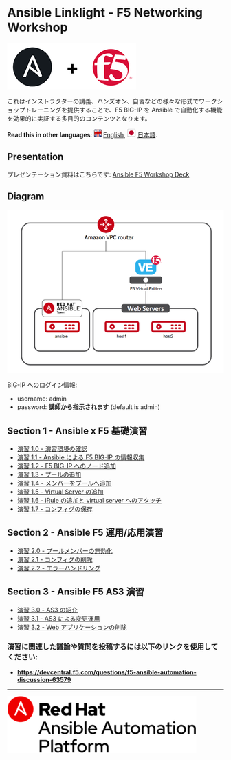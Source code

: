 # Ansible Linklight - F5 Networking Workshop

![f5workshop](images/ansiblef5-transparent.png)

これはインストラクターの講義、ハンズオン、自習などの様々な形式でワークショップトレーニングを提供することで、F5 BIG-IP を Ansible で自動化する機能を効果的に実証する多目的のコンテンツとなります。

**Read this in other languages**: ![uk](images/uk.png) [English](README.html),  ![japan](images/japan.png) [日本語](README.ja.html).

## Presentation
プレゼンテーション資料はこちらです:
[Ansible F5 Workshop Deck](decks/ansible_f5.pdf)

## Diagram
![f5 diagram](images/f5topology.png)

BIG-IP へのログイン情報:
- username: admin
- password: **講師から指示されます** (default is admin)

## Section 1 - Ansible x F5 基礎演習

 - [演習 1.0 - 演習環境の確認](1.0-explore/README.ja.html)
 - [演習 1.1 - Ansible による F5 BIG-IP の情報収集](1.1-get-facts/README.ja.html)
 - [演習 1.2 - F5 BIG-IP へのノード追加](1.2-add-node/README.ja.html)
 - [演習 1.3 - プールの追加](1.3-add-pool/README.ja.html)
 - [演習 1.4 - メンバーをプールへ追加](1.4-add-pool-members/README.ja.html)
 - [演習 1.5 - Virtual Server の追加](1.5-add-virtual-server/README.ja.html)
 - [演習 1.6 - iRule の追加と virtual server へのアタッチ](1.6-add-irules/README.ja.html)
 - [演習 1.7 - コンフィグの保存](1.7-save-running-config/README.ja.html)

## Section 2 - Ansible F5 運用/応用演習

 - [演習 2.0 - プールメンバーの無効化](2.0-disable-pool-member/README.ja.html)
 - [演習 2.1 - コンフィグの削除](2.1-delete-configuration/README.ja.html)
 - [演習 2.2 - エラーハンドリング](2.2-error-handling/README.ja.html)

## Section 3 - Ansible F5 AS3 演習

 - [演習 3.0 - AS3 の紹介](3.0-as3-intro/README.ja.html)
 - [演習 3.1 - AS3 による変更運用](3.1-as3-change/README.ja.html)
 - [演習 3.2 - Web アプリケーションの削除](3.2-as3-delete/README.ja.html)

### 演習に関連した議論や質問を投稿するには以下のリンクを使用してください:
  - **https://devcentral.f5.com/questions/f5-ansible-automation-discussion-63579**

---
![Red Hat Ansible Automation](images/rh-ansible-automation-platform.png)
